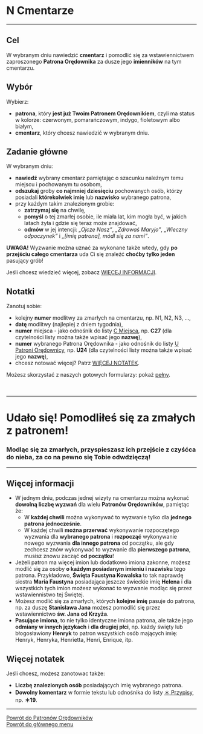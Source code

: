 # <span class="status status-list"><span class="status status-list">N</span> Cmentarze</span>
---
## Cel
W <span class="selected-day-info">wybranym dniu</span> nawiedzić **cmentarz** i pomodlić się za wstawiennictwem zaproszonego **Patrona Orędownika** za dusze jego **imienników** na tym cmentarzu.
## Wybór
Wybierz:
- **patrona**, który **jest już Twoim Patronem Orędownikiem**, czyli ma status w kolorze: <span class="status status-red">czerwonym</span>, <span class="status status-orange">pomarańczowym</span>, <span class="status status-indigo">indygo</span>, <span class="status status-violet">fioletowym</span> albo <span class="status status-white">białym</span>,
- **cmentarz**, który chcesz nawiedzić w wybranym dniu.
## Zadanie główne
W <span class="selected-day-info">wybranym dniu</span>:
- **nawiedź** wybrany cmentarz pamiętając o szacunku należnym temu miejscu i pochowanym tu osobom,
- **odszukaj** groby **co najmniej dziesięciu** pochowanych osób, którzy posiadali **którekolwiek imię** lub **nazwisko** wybranego patrona,
- przy każdym takim znalezionym grobie:
    - **zatrzymaj się** na chwilę,
    - **pomyśl** o tej zmarłej osobie, ile miała lat, kim mogła być, w jakich latach żyła i gdzie się teraz może znajdować,
    - **odmów** w jej intencji: _„Ojcze Nasz”_, _„Zdrowaś Maryjo”_, _„Wieczny odpoczynek”_ i _„[imię patrona], módl się za nami”_.

**UWAGA!** Wyzwanie można uznać za wykonane także wtedy, gdy **po przejściu całego cmentarza** uda Ci się znaleźć **choćby tylko jeden** pasujący grób!

Jeśli chcesz wiedzieć więcej, zobacz [WIĘCEJ INFORMACJI](#cmentarze-wiecej-informacji).
## Notatki
Zanotuj sobie:
- kolejny **numer** modlitwy za zmarłych na cmentarzu, np. N1, N2, N3, ...,
- **datę** modlitwy (najlepiej z dniem tygodnia),
- **numer** miejsca - jako odnośnik do listy [<span class="status status-list"><span class="status status-list">C</span> Miejsca</span>](miejsca.md), np. **C27** (dla czytelności listy można także wpisać jego **nazwę**),
- **numer** wybranego Patrona Orędownika - jako odnośnik do listy [<span class="status status-list"><span class="status status-red">U</span> Patroni Orędownicy</span>](patroni_oredownicy.md), np. **U24** (dla czytelności listy można także wpisać jego **nazwę**),
- chcesz notować więcej? Patrz [WIĘCEJ NOTATEK](#cmentarze-wiecej-notatek).

Możesz skorzystać z naszych gotowych formularzy: pokaż [pełny](../../pl/pdf/lista_v1_n_cmentarze.pdf).
<br />
<br />
<br />

---
# Udało się! Pomodliłeś się za zmałych z patronem!
### Modląc się za zmarłych, przyspieszasz ich przejście z czyśćca do nieba, za co na pewno się Tobie odwdzięczą!
---

## <span id="cmentarze-wiecej-informacji">Więcej informacji</span>
- W jednym dniu, podczas jednej wizyty na cmentarzu można wykonać **dowolną liczbę wyzwań** dla wielu **Patronów Orędowników**, pamiętąc że:
  - W **każdej chwili** można wykonywać to wyzwanie tylko dla **jednego patrona jednocześnie**.
  - W każdej chwili **można przerwać** wykonywanie rozpoczętego wyzwania dla **wybranego patrona** i **rozpocząć** wykonywanie nowego wyzwania **dla innego patrona** od początku, ale gdy zechcesz znów wykonywać to wyzwanie dla **pierwszego patrona**, musisz znowu zacząć **od początku**!
- Jeżeli patron ma więcej imion lub dodatkowo imiona zakonne, możesz modlić się za osoby **o każdym posiadanym imieniu i nazwisku** tego patrona. Przykładowo, **Święta Faustyna Kowalska** to tak naprawdę siostra **Maria Faustyna** posiadająca jeszcze świeckie imię **Helena** i dla wszystkich tych imion możesz wykonać to wyzwanie modląc się przez wstawiennistwo tej Świętej.
- Możesz modlić się za zmarłych, których **kolejne imię** pasuje do patrona, np. za duszę **Stanisława Jana** możesz pomodlić się przez wstawiennictwo **św. Jana od Krzyża**.
- **Pasujące imiona**, to nie tylko identyczne imiona patrona, ale także jego **odmiany w innych językach** i **dla drugiej płci**, np. każdy święty lub błogosławiony **Henryk** to patron wszystkich osób mających imię: Henryk, Henryka, Henrietta, Henri, Enrique, itp.
## <span id="cmentarze-wiecej-notatek">Więcej notatek</span>
Jeśli chcesz, możesz zanotowac także:
- **Liczbę znalezionych osób** posiadających imię wybranego patrona.
- **Dowolny komentarz** w formie tekstu lub odnośnika do listy [<span class="status status-list"><span class="status status-list">＊</span> Przypisy</span>](przypisy.md), np. **＊19**.

---
[Powrót do Patronów Orędowników](patroni_oredownicy.md)  
[Powrót do głównego menu](index.md)

